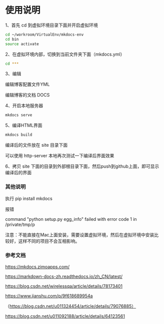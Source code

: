 # 使用说明

1、首先 cd 到虚拟环境目录下面并开启虚拟环境

```bash
cd ~/workroom/VirtualEnv/mkdocs-env
cd bin
source activate
```

2、在虚拟环境内部，切换到当前文件夹下面（mkdocs.yml）

~~~bash
cd ***
~~~

3、编辑

编辑博客配置文件YML

编辑博客的文档 DOCS

4、开启本地服务器

~~~bash
mkdocs serve
~~~

5、编译HTML界面

~~~bash
mkdocs build
~~~

编译后的文件放在 site 目录下面

可以使用 http-server 本地再次测试一下编译后界面效果

6、拷贝 site 下面的目录到外部根目录下面，然后push到github上面，即可显示编译后的界面





### 其他说明

执行 pip install mkdocs

报错

command "python setup.py egg_info" failed with error code 1 in /private/tmp/p

注意：不能直接在Mac上面安装，需要设置虚拟环境，然后在虚拟环境中安装比较好，这样不同的项目不会互相影响。



### 参考文档

https://mkdocs.zimoapps.com/

https://markdown-docs-zh.readthedocs.io/zh_CN/latest/

https://blog.csdn.net/wirelessqa/article/details/78173401

https://www.jianshu.com/p/9f618689954a

（https://blog.csdn.net/u011324454/article/details/79076885）

https://blog.csdn.net/u011092188/article/details/64123561